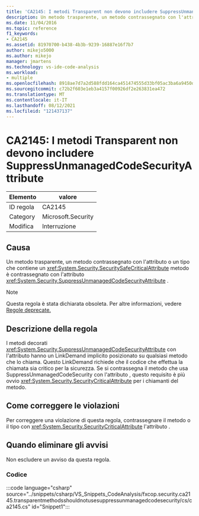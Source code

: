 ```yaml
---
title: 'CA2145: I metodi Transparent non devono includere SuppressUnmanagedCodeSecurityAttribute'
description: Un metodo trasparente, un metodo contrassegnato con l'attributo SecuritySafeCritical o un tipo che contiene un metodo è contrassegnato con l'attributo SuppressUnmanagedCodeSecurity.
ms.date: 11/04/2016
ms.topic: reference
f1_keywords:
- CA2145
ms.assetid: 81970700-b438-4b3b-9239-16887e16f7b7
author: mikejo5000
ms.author: mikejo
manager: jmartens
ms.technology: vs-ide-code-analysis
ms.workload:
- multiple
ms.openlocfilehash: 8918ae7d7a2d588fdd164ca451474555d33bf05ac3ba6a9450dac1bbdd2f908b
ms.sourcegitcommit: c72b2f603e1eb3a4157f00926df2e263831ea472
ms.translationtype: MT
ms.contentlocale: it-IT
ms.lasthandoff: 08/12/2021
ms.locfileid: "121437137"
---
```

# <a name="ca2145-transparent-methods-should-not-be-decorated-with-the-suppressunmanagedcodesecurityattribute"></a>CA2145: I metodi Transparent non devono includere SuppressUnmanagedCodeSecurityAttribute

|Elemento|valore|
|-|-|
|ID regola|CA2145|
|Category|Microsoft.Security|
|Modifica|Interruzione|

## <a name="cause"></a>Causa
Un metodo trasparente, un metodo contrassegnato con l'attributo o un tipo che contiene un <xref:System.Security.SecuritySafeCriticalAttribute> metodo è contrassegnato con l'attributo <xref:System.Security.SuppressUnmanagedCodeSecurityAttribute> .

> [!NOTE]
> Questa regola è stata dichiarata obsoleta. Per altre informazioni, vedere [Regole deprecate.](fxcop-unported-deprecated-rules.md)

## <a name="rule-description"></a>Descrizione della regola

I metodi decorati <xref:System.Security.SuppressUnmanagedCodeSecurityAttribute> con l'attributo hanno un LinkDemand implicito posizionato su qualsiasi metodo che lo chiama. Questo LinkDemand richiede che il codice che effettua la chiamata sia critico per la sicurezza. Se si contrassegna il metodo che usa SuppressUnmanagedCodeSecurity con l'attributo , questo requisito è più ovvio <xref:System.Security.SecurityCriticalAttribute> per i chiamanti del metodo.

## <a name="how-to-fix-violations"></a>Come correggere le violazioni

Per correggere una violazione di questa regola, contrassegnare il metodo o il tipo con <xref:System.Security.SecurityCriticalAttribute> l'attributo .

## <a name="when-to-suppress-warnings"></a>Quando eliminare gli avvisi

Non escludere un avviso da questa regola.

### <a name="code"></a>Codice

:::code language="csharp" source="../snippets/csharp/VS_Snippets_CodeAnalysis/fxcop.security.ca2145.transparentmethodsshouldnotusesuppressunmanagedcodesecurity/cs/ca2145.cs" id="Snippet1":::
